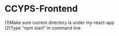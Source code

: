 # CCYPS-Frontend
(1)Make sure current directory is under my-react-app <br>
(2)Type "npm start" in command line
